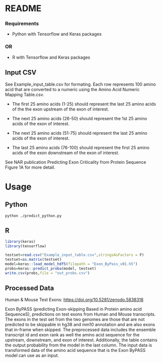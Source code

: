 # README #

### Requirements ###

* Python with Tensorflow and Keras packages

### OR ###

* R with Tensorflow and Keras packages

## Input CSV ##

See Example_input_table.csv for formating. Each row represents 100 amino acid that are converted to a numeric using the Amino Acid Numeric Mapping Table.csv. 

* The first 25 amino acids (1-25) should represent the last 25 amino acids of the the exon upstream of the exon of interest.

* The next 25 amino acids (26-50) should represent the 1st 25 amino acids of the exon of interest.

* The next 25 amino acids (51-75) should represent the last 25 amino acids of the exon of interest.

* The last 25 amino acids (76-100) should represent the first 25 amino acids of the exon downstream of the exon of interest.

See NAR publication Predicting Exon Criticality from Protein Sequence Figure 1A for more detail. 

# Usage #

## Python ##
```
python ./predict_python.py
```
## R ##
```R
library(keras)
library(tensorflow)

testset=read.csv("Example_input_table.csv",stringsAsFactors = F) 
testset=as.matrix(testset)   
model=keras::load_model_hdf5(filepath = "Exon_ByPass_v01.h5")
probs=keras::predict_proba(model, testset)
write.csv(probs,file = "out_probs.csv")
```


## Processed Data ##
Human & Mouse Test Exons:
https://doi.org/10.5281/zenodo.5838318


Exon ByPASS (predicting Exon-skipping Based in Protein amino acid SequenceS), predictions on test exons from Human and Mouse transcripts. The exons in the test set from the two genomes are those that are not predicted to be skippable in hg38 and mm10 annotation and are also exons that in-frame when skipped. The preprocessed data includes the ensemble transcript id and exon rank as well the amino acid sequence for the upstream, downstream, and exon of interest. Additionally, the table contains the output probability from the model in the last column. The input data is transformed data of the amino acid sequence that is the Exon ByPASS model can use as an input.
